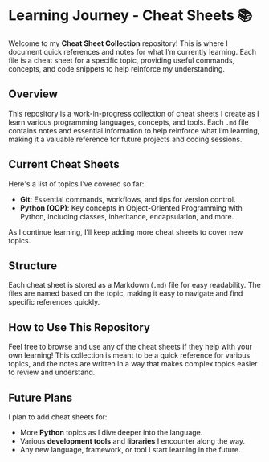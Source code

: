 
# Learning Journey - Cheat Sheets 📚

Welcome to my **Cheat Sheet Collection** repository! This is where I document quick references and notes for what I’m currently learning. Each file is a cheat sheet for a specific topic, providing useful commands, concepts, and code snippets to help reinforce my understanding.

## Overview

This repository is a work-in-progress collection of cheat sheets I create as I learn various programming languages, concepts, and tools. Each `.md` file contains notes and essential information to help reinforce what I’m learning, making it a valuable reference for future projects and coding sessions.

## Current Cheat Sheets

Here's a list of topics I’ve covered so far:

- **Git**: Essential commands, workflows, and tips for version control.
- **Python (OOP)**: Key concepts in Object-Oriented Programming with Python, including classes, inheritance, encapsulation, and more.

As I continue learning, I’ll keep adding more cheat sheets to cover new topics.

## Structure

Each cheat sheet is stored as a Markdown (`.md`) file for easy readability. The files are named based on the topic, making it easy to navigate and find specific references quickly.

## How to Use This Repository

Feel free to browse and use any of the cheat sheets if they help with your own learning! This collection is meant to be a quick reference for various topics, and the notes are written in a way that makes complex topics easier to review and understand.

## Future Plans

I plan to add cheat sheets for:

- More **Python** topics as I dive deeper into the language.
- Various **development tools** and **libraries** I encounter along the way.
- Any new language, framework, or tool I start learning in the future.

